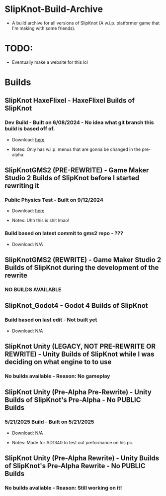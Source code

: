 # SlipKnot-Build-Archive

* A build archive for all versions of SlipKnot (A w.i.p. platformer game that I'm making with some friends).

# TODO:

* Eventually make a website for this lol

# Builds

## SlipKnot HaxeFlixel - HaxeFlixel Builds of SlipKnot

###  Dev Build - Built on 6/08/2024 - No idea what git branch this build is based off of.

- Download: [here](https://github.com/koishiGH/SlipKnot-Build-Archive/raw/refs/heads/main/HaxeFlixelBuilds/SlipKnot_DevBuild.zip)

- Notes: Only has w.i.p. menus that are gonna be changed in the pre-alpha.

## SlipKnotGMS2 (PRE-REWRITE) - Game Maker Studio 2 Builds of SlipKnot before I started rewriting it

### Public Physics Test - Built on 9/12/2024 

- Download: [here](https://github.com/koishiGH/SlipKnot-Build-Archive/raw/refs/heads/main/GameMakerStudio2Builds/SlipKnotGMS2-PubPhysicsTest.zip)

- Notes: Uhh this is shit lmao!

### Build based on latest commit to gms2 repo - ??? 

- Download: N/A

## SlipKnotGMS2 (REWRITE) - Game Maker Studio 2 Builds of SlipKnot during the development of the rewrite

### NO BUILDS AVAILABLE

## SlipKnot_Godot4 - Godot 4 Builds of SlipKnot

### Build based on last edit - Not built yet

- Download: N/A

## SlipKnot Unity (LEGACY, NOT PRE-REWRITE OR REWRITE) - Unity Builds of SlipKnot while I was deciding on what engine to to use

### No builds available - Reason: No gameplay

## SlipKnot Unity (Pre-Alpha Pre-Rewrite) - Unity Builds of SlipKnot's Pre-Alpha - No **PUBLIC** Builds

### 5/21/2025 Build - Built on 5/21/2025

- Download: N/A

- Notes: Made for AD1340 to test out preformance on his pc.

## SlipKnot Unity (Pre-Alpha Rewrite) - Unity Builds of SlipKnot's Pre-Alpha Rewrite - No **PUBLIC** Builds

### No builds avaliable - Reason: Still working on it!